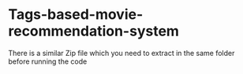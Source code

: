 # Tags-based-movie-recommendation-system
There is a similar Zip file which you need to extract in the same folder before running the code
